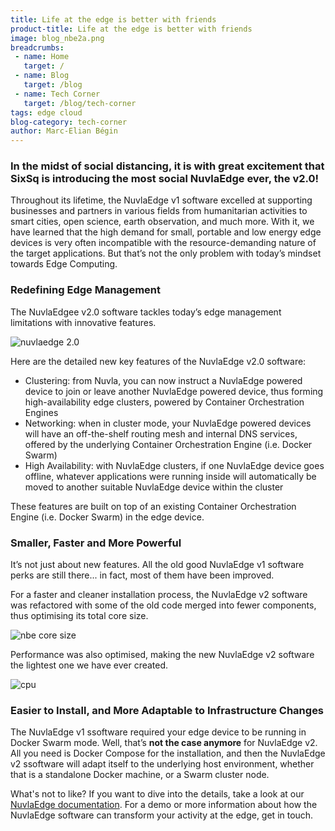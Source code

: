 ```yaml
---
title: Life at the edge is better with friends
product-title: Life at the edge is better with friends
image: blog_nbe2a.png
breadcrumbs:
 - name: Home
   target: /
 - name: Blog
   target: /blog
 - name: Tech Corner
   target: /blog/tech-corner
tags: edge cloud
blog-category: tech-corner
author: Marc-Elian Bégin
---
```


### In the midst of social distancing, it is with great excitement that SixSq is introducing the most social NuvlaEdge ever, the v2.0!

Throughout its lifetime, the NuvlaEdge v1 software excelled at supporting businesses and partners in various fields from humanitarian activities to smart cities, open science, earth observation, and much more. With it, we have learned that the high demand for small, portable and low energy edge devices is very often incompatible with the resource-demanding nature of the target applications. But that’s not the only problem with today’s mindset towards Edge Computing.

### Redefining Edge Management

The NuvlaEdgee v2.0 software tackles today’s edge management limitations with innovative features.


![nuvlaedge 2.0](/assets/img/blog/blog_nbe2b.png)


Here are the detailed new key features of the NuvlaEdge v2.0 software:

- Clustering: from Nuvla, you can now instruct a NuvlaEdge powered device to join or leave another NuvlaEdge powered device, thus forming high-availability edge clusters, powered by Container Orchestration Engines
- Networking: when in cluster mode, your NuvlaEdge powered devices will have an off-the-shelf routing mesh and internal DNS services, offered by the underlying Container Orchestration Engine (i.e. Docker Swarm)
- High Availability: with NuvlaEdge clusters, if one NuvlaEdge device goes offline, whatever applications were running inside will automatically be moved to another suitable NuvlaEdge device within the cluster

These features are built on top of an existing Container Orchestration Engine (i.e. Docker Swarm) in the edge device.

### Smaller, Faster and More Powerful

It’s not just about new features. All the old good NuvlaEdge v1 software perks are still there... in fact, most of them have been improved.

For a faster and cleaner installation process, the NuvlaEdge v2 software was refactored with some of the old code merged into fewer components, thus optimising its total core size.

![nbe core size](/assets/img/blog/blog_nbec.png)

Performance was also optimised, making the new NuvlaEdge v2 software the lightest one we have ever created.



![cpu](/assets/img/blog/blog_nbed.png)

### Easier to Install, and More Adaptable to Infrastructure Changes

The NuvlaEdge v1 ssoftware required your edge device to be running in Docker Swarm mode. Well, that’s **not the case anymore** for NuvlaEdge v2. All you need is Docker Compose for the installation, and then the NuvlaEdge v2 ssoftware will adapt itself to the underlying host environment, whether that is a standalone Docker machine, or a Swarm cluster node.

What's not to like? If you want to dive into the details, take a look at our [NuvlaEdge documentation](https://docs.nuvla.io/nuvlabox/).  For a demo or more information about how the NuvlaEdge software can transform your activity at the edge, get in touch.
